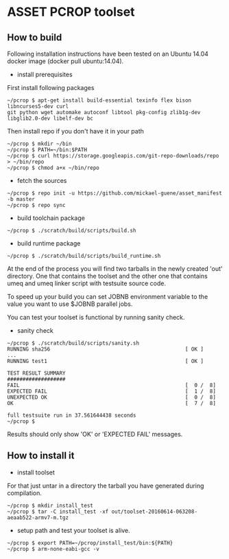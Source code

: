 # ASSET PCROP toolset

## How to build
Following installation instructions have been tested on an Ubuntu 14.04 docker
image (docker pull ubuntu:14.04).

* install prerequisites

First install following packages
```
~/pcrop $ apt-get install build-essential texinfo flex bison libncurses5-dev curl
git python wget automake autoconf libtool pkg-config zlib1g-dev libglib2.0-dev libelf-dev bc
```
Then install repo if you don't have it in your path
```
~/pcrop $ mkdir ~/bin
~/pcrop $ PATH=~/bin:$PATH
~/pcrop $ curl https://storage.googleapis.com/git-repo-downloads/repo > ~/bin/repo
~/pcrop $ chmod a+x ~/bin/repo
```
* fetch the sources
```
~/pcrop $ repo init -u https://github.com/mickael-guene/asset_manifest -b master
~/pcrop $ repo sync
```
* build toolchain package
```
~/pcrop $ ./scratch/build/scripts/build.sh
```

* build runtime package
```
~/pcrop $ ./scratch/build/scripts/build_runtime.sh
```

At the end of the process you will find two tarballs in the newly created 'out'
directory. One that contains the toolset and the other one that contains
umeq and umeq linker script with testsuite source code.

To speed up your build you can set JOBNB environment variable to the value you
want to use $JOBNB parallel jobs.

You can test your toolset is functional by running sanity check.

* sanity check
```
~/pcrop $ ./scratch/build/scripts/sanity.sh
RUNNING sha256                                            [ OK ]
...
RUNNING test1                                             [ OK ]

TEST RESULT SUMMARY
###################
FAIL                                                      [  0 /  8]
EXPECTED FAIL                                             [  1 /  8]
UNEXPECTED OK                                             [  0 /  8]
OK                                                        [  7 /  8]

full testsuite run in 37.561644438 seconds
~/pcrop $
```

 Results should only show 'OK' or 'EXPECTED FAIL' messages.

## How to install it
* install toolset

For that just untar in a directory the tarball you have generated during compilation.
```
~/pcrop $ mkdir install_test
~/pcrop $ tar -C install_test -xf out/toolset-20160614-063208-aeaab522-armv7-m.tgz
```
* setup path and test your toolset is alive.
```
~/pcrop $ export PATH=~/pcrop/install_test/bin:${PATH}
~/pcrop $ arm-none-eabi-gcc -v